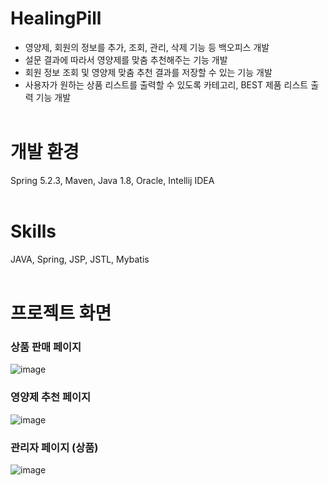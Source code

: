 # HealingPill
- 영양제, 회원의 정보를 추가, 조회, 관리, 삭제 기능 등 백오피스 개발
- 설문 결과에 따라서 영양제를 맞춤 추천해주는 기능 개발
- 회원 정보 조회 및 영양제 맞춤 추천 결과를 저장할 수 있는 기능 개발
- 사용자가 원하는 상품 리스트를 출력할 수 있도록 카테고리, BEST 제품 리스트 출력 기능 개발 <br/><br/>
# 개발 환경
Spring 5.2.3, Maven, Java 1.8, Oracle, Intellij IDEA <br/><br/>
# Skills
JAVA, Spring, JSP, JSTL, Mybatis <br/><br/>
# 프로젝트 화면
### 상품 판매 페이지
![image](https://user-images.githubusercontent.com/71960545/222518384-4346c994-f22f-4f78-9184-bf280c6f27c1.png)
### 영양제 추천 페이지
![image](https://user-images.githubusercontent.com/71960545/222518807-eabec7b7-e478-4184-b706-19e01a5c8f20.png)
### 관리자 페이지 (상품)
![image](https://user-images.githubusercontent.com/71960545/222518895-66792c27-2234-4bf5-9cd9-a793a120cda8.png)
